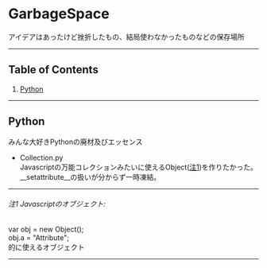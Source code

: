 # GarbageSpace
アイデアはあったけど挫折したもの、結局使わなかったものなどの保存場所

------
## Table of Contents
<ol>
	<li><a href=#python >Python</a></li>
</ol>

------
## Python
みんな大好きPythonの廃材及びエッセンス<br>
+ Collection.py<br>
Javascriptの万能コレクションみたいに使えるObject(<a href=#注1-javascriptのオブジェクト>注1</a>)を作りたかった。__setattribute__の扱いが分からず一時凍結。

---

###### 注1 Javascriptのオブジェクト:
var obj = new Object();<br>
obj.a = "Attribute";<br>
的に使えるオブジェクト<br>

---
